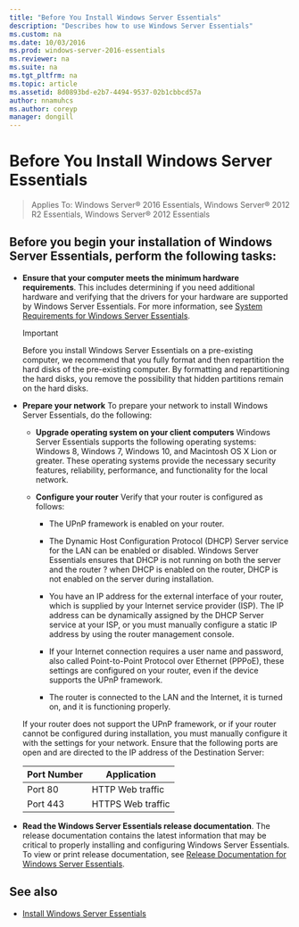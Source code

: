```yaml
---
title: "Before You Install Windows Server Essentials"
description: "Describes how to use Windows Server Essentials"
ms.custom: na
ms.date: 10/03/2016
ms.prod: windows-server-2016-essentials
ms.reviewer: na
ms.suite: na
ms.tgt_pltfrm: na
ms.topic: article
ms.assetid: 8d0893bd-e2b7-4494-9537-02b1cbbcd57a
author: nnamuhcs
ms.author: coreyp
manager: dongill
---
```


# Before You Install Windows Server Essentials

>Applies To: Windows Server&reg; 2016 Essentials, Windows Server&reg; 2012 R2 Essentials, Windows Server&reg; 2012 Essentials

##  <a name="BKMK_BeforeYouBegin"></a> Before you begin your installation of  Windows Server Essentials, perform the following tasks:  

-   **Ensure that your computer meets the minimum hardware requirements**. This includes determining if you need additional hardware and verifying that the drivers for your hardware are supported by  Windows Server Essentials. For more information, see [System Requirements for Windows Server Essentials](../get-started/system-requirements.md).   

  
    > [!IMPORTANT]
    >  Before you install  Windows Server Essentials on a pre-existing computer, we recommend that you fully format and then repartition the hard disks of the pre-existing computer. By formatting and repartitioning the hard disks, you remove the possibility that hidden partitions remain on the hard disks.  
  
-   **Prepare your network** To prepare your network to install  Windows Server Essentials, do the following:  
    
  
    -   **Upgrade operating system on your client computers**  Windows Server Essentials supports the following operating systems:  Windows 8, Windows 7, Windows 10, and Macintosh OS X Lion or greater. These operating systems provide the necessary security features, reliability, performance, and functionality for the local network.  
  
    -   **Configure your router** Verify that your router is configured as follows:  
  
        -   The UPnP framework is enabled on your router.  
  
        -   The Dynamic Host Configuration Protocol (DHCP) Server service for the LAN can be enabled or disabled.  Windows Server Essentials ensures that DHCP is not running on both the server and the router ? when DHCP is enabled on the router, DHCP is not enabled on the server during installation.  
  
        -   You have an IP address for the external interface of your router, which is supplied by your Internet service provider (ISP). The IP address can be dynamically assigned by the DHCP Server service at your ISP, or you must manually configure a static IP address by using the router management console.  
  
        -   If your Internet connection requires a user name and password, also called Point-to-Point Protocol over Ethernet (PPPoE), these settings are configured on your router, even if the device supports the UPnP framework.  
  
        -   The router is connected to the LAN and the Internet, it is turned on, and it is functioning properly.  
  
     If your router does not support the UPnP framework, or if your router cannot be configured during installation, you must manually configure it with the settings for your network. Ensure that the following ports are open and are directed to the IP address of the Destination Server:  
  
    |Port Number|Application|  
    |-----------------|-----------------|  
    |Port 80|HTTP Web traffic|  
    |Port 443|HTTPS Web traffic|  
  

-   **Read the  Windows Server Essentials release documentation**. The release documentation contains the latest information that may be critical to properly installing and configuring  Windows Server Essentials. To view or print release documentation, see [Release Documentation for Windows Server Essentials](../get-started/release-notes.md).  
  
## See also  
  
-   [Install Windows Server Essentials](Install-Windows-Server-Essentials.md)

